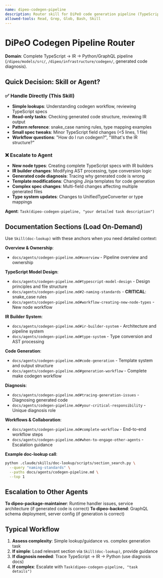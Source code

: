 ```yaml
---
name: dipeo-codegen-pipeline
description: Router skill for DiPeO code generation pipeline (TypeScript specs → IR → Python/GraphQL). Use when task mentions TypeScript models, IR builders, generated code diagnosis, or codegen workflow. For simple tasks, handle directly; for complex work, escalate to dipeo-codegen-pipeline agent.
allowed-tools: Read, Grep, Glob, Bash, Skill
---
```


# DiPeO Codegen Pipeline Router

**Domain**: Complete TypeScript → IR → Python/GraphQL pipeline (`/dipeo/models/src/`, `/dipeo/infrastructure/codegen/`, generated code diagnosis).

## Quick Decision: Skill or Agent?

### ✅ Handle Directly (This Skill)
- **Simple lookups**: Understanding codegen workflow, reviewing TypeScript specs
- **Read-only tasks**: Checking generated code structure, reviewing IR output
- **Pattern reference**: snake_case naming rules, type mapping examples
- **Small spec tweaks**: Minor TypeScript field changes (<5 lines, 1 file)
- **Workflow questions**: "How do I run codegen?", "What's the IR structure?"

### ❌ Escalate to Agent
- **New node types**: Creating complete TypeScript specs with IR builders
- **IR builder changes**: Modifying AST processing, type conversion logic
- **Generated code diagnosis**: Tracing why generated code is wrong
- **Template modifications**: Changing Jinja templates for code generation
- **Complex spec changes**: Multi-field changes affecting multiple generated files
- **Type system updates**: Changes to UnifiedTypeConverter or type mappings

**Agent**: `Task(dipeo-codegen-pipeline, "your detailed task description")`

## Documentation Sections (Load On-Demand)

Use `Skill(doc-lookup)` with these anchors when you need detailed context:

**Overview & Ownership**:
- `docs/agents/codegen-pipeline.md#overview` - Pipeline overview and ownership

**TypeScript Model Design**:
- `docs/agents/codegen-pipeline.md#typescript-model-design` - Design principles and file structure
- `docs/agents/codegen-pipeline.md#2-naming-standards` - **CRITICAL**: snake_case rules
- `docs/agents/codegen-pipeline.md#workflow-creating-new-node-types` - New node workflow

**IR Builder System**:
- `docs/agents/codegen-pipeline.md#ir-builder-system` - Architecture and pipeline system
- `docs/agents/codegen-pipeline.md#type-system` - Type conversion and AST processing

**Code Generation**:
- `docs/agents/codegen-pipeline.md#code-generation` - Template system and output structure
- `docs/agents/codegen-pipeline.md#generation-workflow` - Complete make codegen workflow

**Diagnosis**:
- `docs/agents/codegen-pipeline.md#tracing-generation-issues` - Diagnosing generated code
- `docs/agents/codegen-pipeline.md#your-critical-responsibility` - Unique diagnosis role

**Workflows & Collaboration**:
- `docs/agents/codegen-pipeline.md#complete-workflow` - End-to-end workflow steps
- `docs/agents/codegen-pipeline.md#when-to-engage-other-agents` - Escalation guidance

**Example doc-lookup call**:
```bash
python .claude/skills/doc-lookup/scripts/section_search.py \
  --query "naming-standards" \
  --paths docs/agents/codegen-pipeline.md \
  --top 1
```

## Escalation to Other Agents

**To dipeo-package-maintainer**: Runtime handler issues, service architecture (if generated code is correct)
**To dipeo-backend**: GraphQL schema deployment, server config (if generation is correct)

## Typical Workflow

1. **Assess complexity**: Simple lookup/guidance vs. complex generation task
2. **If simple**: Load relevant section via `Skill(doc-lookup)`, provide guidance
3. **If diagnosis needed**: Trace TypeScript → IR → Python (use diagnosis docs)
4. **If complex**: Escalate with `Task(dipeo-codegen-pipeline, "task details")`

